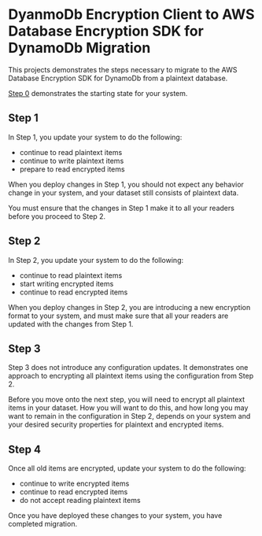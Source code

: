 # DyanmoDb Encryption Client to AWS Database Encryption SDK for DynamoDb Migration

This projects demonstrates the steps necessary
to migrate to the AWS Database Encryption SDK for DynamoDb
from a plaintext database.

[Step 0](Desktop/workplace/aws-dynamodb-encryption-dafny/Examples/runtimes/java/Migration/PlaintextToAWSDBE/DDBEC/README.md) demonstrates the starting state for your system.

## Step 1

In Step 1, you update your system to do the following:
- continue to read plaintext items
- continue to write plaintext items
- prepare to read encrypted items

When you deploy changes in Step 1,
you should not expect any behavior change in your system,
and your dataset still consists of plaintext data.

You must ensure that the changes in Step 1 make it to all your readers before you proceed to Step 2.

## Step 2

In Step 2, you update your system to do the following:
- continue to read plaintext items
- start writing encrypted items
- continue to read encrypted items

When you deploy changes in Step 2,
you are introducing a new encryption format to your system,
and must make sure that all your readers are updated with the changes from Step 1.

## Step 3

Step 3 does not introduce any configuration updates.
It demonstrates one approach to encrypting all plaintext items
using the configuration from Step 2.

Before you move onto the next step, you will need to encrypt all plaintext items in your dataset.
How you will want to do this, and how long you may want to remain in the configuration in Step 2,
depends on your system and your desired security properties for plaintext and encrypted items.

## Step 4

Once all old items are encrypted,
update your system to do the following:
- continue to write encrypted items
- continue to read encrypted items
- do not accept reading plaintext items

Once you have deployed these changes to your system, you have completed migration.
